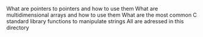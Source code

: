 What are pointers to pointers and how to use them
What are multidimensional arrays and how to use them
What are the most common C standard library functions to manipulate strings
All are adressed in this directory
